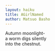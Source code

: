 ```yaml
---
layout: haiku
title: AGirlNamed
author: Matsuo Basho
---
```


Autumn moonlight-<br>
a worm digs silently<br>
into the chestnut.<br>
